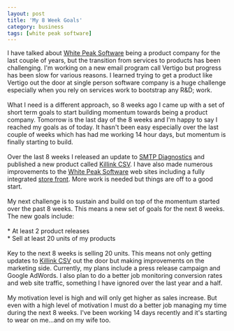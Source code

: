 ```yaml
---
layout: post
title: 'My 8 Week Goals'
category: business
tags: [white peak software]
---
```


I have talked about <a href="http://www.whitepeaksoftware.com/">White Peak Software</a> being a product company for the last couple of years, but the transition from services to products has been challenging.  I'm working on a new email program call Vertigo but progress has been slow for various reasons.  I learned trying to get a product like Vertigo out the door at single person software company is a huge challenge especially when you rely on services work to bootstrap any R&amp;D; work.  <br /><br />What I need is a different approach, so 8 weeks ago I came up with a set of short term goals to start building momentum towards being a product company.  Tomorrow is the last day of the 8 weeks and I'm happy to say I reached my goals as of today.  It hasn't been easy especially over the last couple of weeks which has had me working 14 hour days, but momentum is finally starting to build.<br /><br />Over the last 8 weeks I released an update to <a href="http://www.smtpdiagnostics.com/">SMTP Diagnostics</a> and published a new product called <a href="http://www.killink.com/">Killink CSV</a>.  I have also made numerous improvements to the <a href="http://www.whitepeaksoftware.com/">White Peak Software</a> web sites including a fully integrated <a href="http://www.whitepeaksoftware.com/buynow.aspx">store front</a>.  More work is needed but things are off to a good start.<br /><br />My next challenge is to sustain and build on top of the momentum started over the past 8 weeks.  This means a new set of goals for the next 8 weeks.  The new goals include:<br /><br />* At least 2 product releases<br />* Sell at least 20 units of my products<br /><br />Key to the next 8 weeks is selling 20 units.  This means not only getting updates to <a href="http://www.killinnk.com/">Killink CSV</a> out the door but making improvements on the marketing side.  Currently, my plans include a press release campaign and Google AdWords.  I also plan to do a better job monitoring conversion rates and web site traffic, something I have ignored over the last year and a half.<br /><br />My motivation level is high and will only get higher as sales increase.  But even with a high level of motivation I must do a better job managing my time during the next 8 weeks.  I've been working 14 days recently and it's starting to wear on me...and on my wife too.
